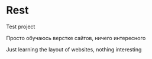 # Rest
Test project

Просто обучаюсь верстке сайтов, ничего интересного

Just learning the layout of websites, nothing interesting
